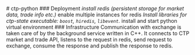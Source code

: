 #   c t p - p y t h o n  
  
 # # #   D e p l o y m e n t  
  
 *   i n s t a l l   r e d i s   ( p e r s i s t e n t   s t o r a g e   f o r   m a r k e t   d a t a ,   t r a d e   i n f o   e t c . )  
 *   e n a b l e   m u l t i p l e   i n s t a n c e s   f o r   r e d i s  
  
 *   I n s t a l l   l i b r a r i e s   f o r   c t p - s t a t e   e x e c u t a b l e :   ` b o o s t ` ,   ` h i r e d i s ` ,   ` l i b e v e n t ` .    
  
 *   i n s t a l l   a n d   s t a r t   p y t h o n   v i r t u a l   e n v i r o n m e n t  
  
 # # #   I n f r a s t r u c t u r e  
  
 C o m m u n i c a t i o n   w i t h   e x c h a n g e   i s   t a k e n   c a r e   o f   b y   t h e   b a c k g r o u n d   s e r v i c e   w r i t t e n   i n   C + + .   I t   c o n n e c t s   t o   C T P   m a r k e t   a n d   t r a d e   A P I ,   l i s t e n s   t o   t h e   r e q u e s t   i n   r e d i s ,   s e n d   r e q u e s t   t o   e x c h a n g e ,   c o n s u m e   t h e   r e s p o n s e   a n d   p u b l i s h   t h e   r e s p o n s e   t o   r e d i s .  
  
  
  
  
 